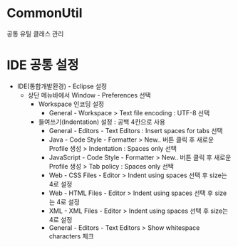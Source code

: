 # CommonUtil
공통 유틸 클래스 관리


# IDE 공통 설정

  - IDE(통합개발환경) - Eclipse 설정
    - 상단 메뉴바에서 Window - Preferences 선택
      - Workspace 인코딩 설정
        - General - Workspace > Text file encoding : UTF-8 선택
      - 들여쓰기(Indentation) 설정 : 공백 4칸으로 사용<br>
        - General - Editors - Text Editors : Insert spaces for tabs 선택
        - Java - Code Style - Formatter > New.. 버튼 클릭 후 새로운 Profile 생성 > Indentation : Spaces only 선택
        - JavaScript - Code Style - Formatter > New.. 버튼 클릭 후 새로운 Profile 생성 > Tab policy : Spaces only 선택
        - Web - CSS Files - Editor > Indent using spaces 선택 후 size는 4로 설정
        - Web - HTML Files - Editor > Indent using spaces 선택 후 size는 4로 설정
        - XML - XML Files - Editor > Indent using spaces 선택 후 size는 4로 설정
	    - General - Editors - Text Editors > Show whitespace characters 체크
